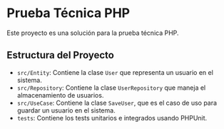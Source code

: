 # Prueba Técnica PHP

Este proyecto es una solución para la prueba técnica PHP.

## Estructura del Proyecto

- `src/Entity`: Contiene la clase `User` que representa un usuario en el sistema.
- `src/Repository`: Contiene la clase `UserRepository` que maneja el almacenamiento de usuarios.
- `src/UseCase`: Contiene la clase `SaveUser`, que es el caso de uso para guardar un usuario en el sistema.
- `tests`: Contiene los tests unitarios e integrados usando PHPUnit.
